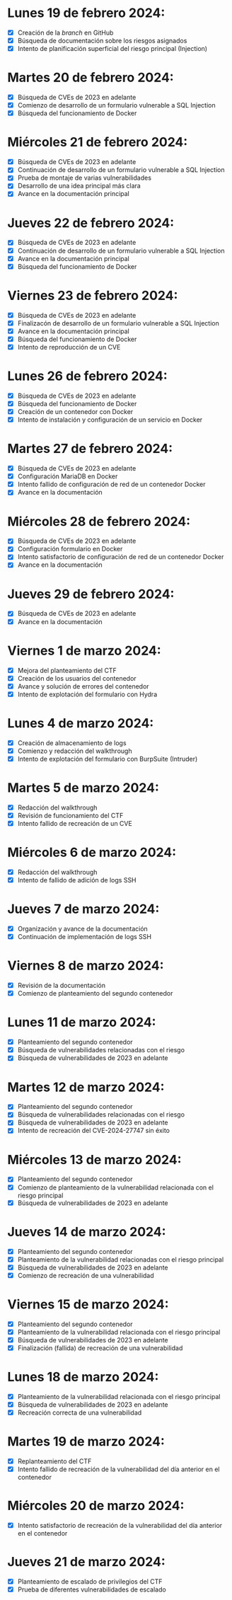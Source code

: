 # Lunes 19 de febrero 2024:

- [x] Creación de la *branch* en GitHub
- [x] Búsqueda de documentación sobre los riesgos asignados
- [x] Intento de planificación superficial del riesgo principal (Injection)

# Martes 20 de febrero 2024:

- [x] Búsqueda de CVEs de 2023 en adelante
- [x] Comienzo de desarrollo de un formulario vulnerable a SQL Injection 
- [x] Búsqueda del funcionamiento de Docker

# Miércoles 21 de febrero 2024:

- [x] Búsqueda de CVEs de 2023 en adelante
- [x] Continuación de desarrollo de un formulario vulnerable a SQL Injection
- [x] Prueba de montaje de varias vulnerabilidades
- [x] Desarrollo de una idea principal más clara
- [x] Avance en la documentación principal 

# Jueves 22 de febrero 2024:

- [x] Búsqueda de CVEs de 2023 en adelante
- [x] Continuación de desarrollo de un formulario vulnerable a SQL Injection
- [x] Avance en la documentación principal
- [x] Búsqueda del funcionamiento de Docker

# Viernes 23 de febrero 2024:

- [x] Búsqueda de CVEs de 2023 en adelante
- [x] Finalizacón de desarrollo de un formulario vulnerable a SQL Injection
- [x] Avance en la documentación principal
- [x] Búsqueda del funcionamiento de Docker
- [x] Intento de reproducción de un CVE

# Lunes 26 de febrero 2024:

- [x] Búsqueda de CVEs de 2023 en adelante
- [x] Búsqueda del funcionamiento de Docker
- [x] Creación de un contenedor con Docker
- [x] Intento de instalación y configuración de un servicio en Docker

# Martes 27 de febrero 2024:

- [x] Búsqueda de CVEs de 2023 en adelante
- [x] Configuración MariaDB en Docker
- [x] Intento fallido de configuración de red de un contenedor Docker
- [x] Avance en la documentación

# Miércoles 28 de febrero 2024:

- [x] Búsqueda de CVEs de 2023 en adelante
- [x] Configuración formulario en Docker
- [x] Intento satisfactorio de configuración de red de un contenedor Docker
- [x] Avance en la documentación

# Jueves 29 de febrero 2024:

- [x] Búsqueda de CVEs de 2023 en adelante
- [x] Avance en la documentación

# Viernes 1 de marzo 2024:

- [x] Mejora del planteamiento del CTF
- [x] Creación de los usuarios del contenedor
- [x] Avance y solución de errores del contenedor
- [x] Intento de explotación del formulario con Hydra

# Lunes 4 de marzo 2024:

- [x] Creación de almacenamiento de logs
- [x] Comienzo y redacción del walkthrough
- [x] Intento de explotación del formulario con BurpSuite (Intruder)

# Martes 5 de marzo 2024:

- [x] Redacción del walkthrough
- [x] Revisión de funcionamiento del CTF
- [x] Intento fallido de recreación de un CVE

# Miércoles 6 de marzo 2024:

- [x] Redacción del walkthrough
- [x] Intento de fallido de adición de logs SSH

# Jueves 7 de marzo 2024:

- [x] Organización y avance de la documentación
- [x] Continuación de implementación de logs SSH

# Viernes 8 de marzo 2024:

- [x] Revisión de la documentación
- [x] Comienzo de planteamiento del segundo contenedor 

# Lunes 11 de marzo 2024:

- [x] Planteamiento del segundo contenedor
- [x] Búsqueda de vulnerabilidades relacionadas con el riesgo
- [x] Búsqueda de vulnerabilidades de 2023 en adelante  

# Martes 12 de marzo 2024:

- [x] Planteamiento del segundo contenedor
- [x] Búsqueda de vulnerabilidades relacionadas con el riesgo
- [x] Búsqueda de vulnerabilidades de 2023 en adelante
- [x] Intento de recreación del CVE-2024-27747 sin éxito 

# Miércoles 13 de marzo 2024:

- [x] Planteamiento del segundo contenedor
- [x] Comienzo de planteamiento de la vulnerabilidad relacionada con el riesgo principal
- [x] Búsqueda de vulnerabilidades de 2023 en adelante

# Jueves 14 de marzo 2024:

- [x] Planteamiento del segundo contenedor
- [x] Planteamiento de la vulnerabilidad relacionadas con el riesgo principal
- [x] Búsqueda de vulnerabilidades de 2023 en adelante
- [x] Comienzo de recreación de una vulnerabilidad

# Viernes 15 de marzo 2024:

- [x] Planteamiento del segundo contenedor
- [x] Planteamiento de la vulnerabilidad relacionada con el riesgo principal
- [x] Búsqueda de vulnerabilidades de 2023 en adelante
- [x] Finalización (fallida) de recreación de una vulnerabilidad

# Lunes 18 de marzo 2024:

- [x] Planteamiento de la vulnerabilidad relacionada con el riesgo principal
- [x] Búsqueda de vulnerabilidades de 2023 en adelante
- [x] Recreación correcta de una vulnerabilidad 

# Martes 19 de marzo 2024:

- [x] Replanteamiento del CTF
- [x] Intento fallido de recreación de la vulnerabilidad del día anterior en el contenedor

# Miércoles 20 de marzo 2024:

- [x] Intento satisfactorio de recreación de la vulnerabilidad del día anterior en el contenedor

# Jueves 21 de marzo 2024:

- [x] Planteamiento de escalado de privilegios del CTF
- [x] Prueba de diferentes vulnerabilidades de escalado 
